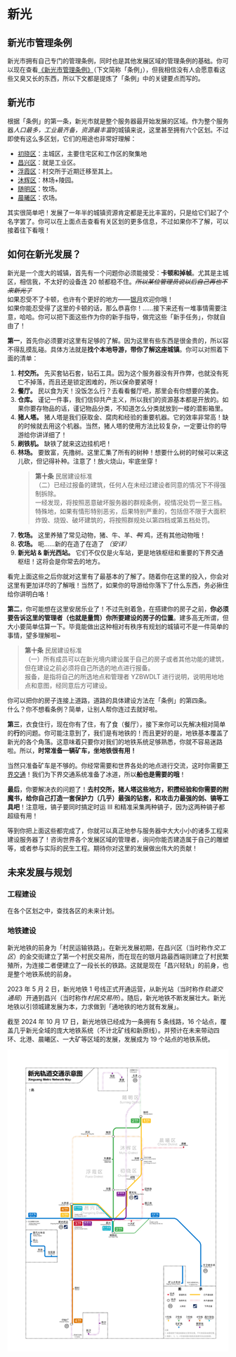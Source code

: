 # 新光

## 新光市管理条例

新光市拥有自己专门的管理条例，同时也是其他发展区域的管理条例的基础。你可以现在查看[《新光市管理条例》](xinguang_administrative_regulations.md)（下文简称「条例」），但我相信没有人会愿意看这些又臭又长的东西，所以下文都是提炼了「条例」中的关键要点而写的。

## 新光市

根据「条例」的第一条，新光市就是整个服务器最开始发展的区域。作为整个服务器*人口最多，工业最齐备，资源最丰富*的城镇来说，这里甚至拥有六个区划。不过即使有这么多区划，它们的用途也非常好理解：

- [初晓区](chuxiao_district.md)：主城区，主要住宅区和工作区的聚集地
- [昌兴区](changxing_district.md)：就是工业区。
- [浮霞区](fuxia_district.md)：村交所于近期迁移至其上。
- [沐辉区](muhui_district.md)：林场+陵园。
- [随明区](suiming_district.md)：牧场。
- [晨曦区](chenxi_district.md)：农场。

其实很简单吧！发展了一年半的城镇资源肯定都是无比丰富的，只是给它们起了个名字罢了。你可以在上面点击查看有关区划的更多信息，不过如果你不了解，可以接着往下看哦！

## 如何在新光发展？

新光是一个庞大的城镇，首先有一个问题你必须能接受：**卡顿和掉帧**。尤其是主城区，相信我，不太好的设备连 20 帧都稳不住。~~*所以某位管理员说以后自己再也不来新光了*~~  
如果忍受不了卡顿，也许有个更好的地方——[银月](/docs/SurvivalIII/silvermoon/silvermoon.md)欢迎你哦！  
如果你能忍受得了这里的卡顿的话，那么恭喜你！……接下来还有一堆事情需要注意，哈哈。你可以把下面这些作为你的新手指导，做完这些「新手任务」，你就自由了！

**第一**，首先你必须要对这里有足够的了解。因为这里有些东西是很金贵的，所以容不得乱摸乱碰。具体方法就是**找个本地导游，带你了解这座城镇**。你可以对照着下面的清单：

1. **村交所。** 先买套钻石套，钻石工具。因为这个服务器没有开作弊，也就没有死亡不掉落，而且还是锁定困难的，所以保命要紧呀！
2. **餐厅。** 民以食为天！没饭怎么行？去看看餐厅吧，那里会有你想要的美食。
3. **仓库。** 谨记一件事，我们信仰共产主义，所以我们的资源基本都是开放的。如果你要存物品的话，谨记物品分类，不知道怎么分类就放到一楼的潜影箱里。
4. **猪人塔。** 猪人塔是我们获取金、腐肉和经验的重要机器。它的效率非常高！缺的时候就去用这个机器。当然，猪人塔的使用方法比较复杂，一定要让你的导游给你讲详细了！
5. **刷铁机。** 缺铁了就来这边挂机吧！
6. **林场。** 要致富，先撸树。这里汇集了所有的树种！想要什么树的时候可以来这儿砍，但记得补种。注意了！放火烧山，牢底坐穿！  
   > **第十条** 民居建设标准  
     （二）已经过报备的建筑，任何人在未经过建设者同意的情况下不得强制拆除。  
     一经发现，将按照恶意破坏服务器的群规条例，视情况处罚一至三档。特殊地，如果有情形特别恶劣，后果特别严重的，包括但不限于大面积炸毁、烧毁、破坏建筑的，将按照群规处以第四档或第五档处罚。
7. **牧场。** 这里养殖了常见动物，猪、牛、羊、~~*鸭*~~ 鸡，还有其他动物哦！
8. **农场。** 呃……新的在造了在造了 *（安详）*
9. **新光站 & 新光西站。** 它们不仅仅是火车站，更是地铁枢纽和重要的下界交通枢纽！这将会是你常去的地方。

看完上面这些之后你就对这里有了最基本的了解了。随着你在这里的投入，你会对这里有更加详尽的了解哦！当然了，如果你的导游给你落下了什么东西，务必揪住给你讲明白咯！

**第二**，你可能想在这里安居乐业了！不过先别着急，在搭建你的房子之前，**你必须要告诉这里的管理者（也就是量筒）你所要建设的房子的位置**。建多高无所谓，但大小要简单估算一下。毕竟能做出这种相对有秩序有规划的城镇可不是一件简单的事情，望多理解啦~

> **第十条** 民居建设标准  
（一）所有成员可以在新光境内建设属于自己的房子或者其他功能的建筑，但在建设之前必须将自己所选的地点进行报备。  
报备，是指将自己的所选地点和管理者 YZBWDLT 进行说明，说明用地地点和意图，经同意后方可建设。

你可以把你的房子连接上道路，道路的具体建设方法在「条例」的第四条。  
什么？你不想看条例？简单，让别人帮你连过去就好啦。

**第三**，衣食住行，现在你有了住，有了食（餐厅），接下来你可以先解决相对简单的**行**的问题。你可能注意到了，我们是有地铁的！而且更好的是，地铁基本覆盖了新光的各个角落。这意味着只要你对我们的地铁系统足够熟悉，你就不容易迷路啦。所以，**时常准备一辆矿车，坐地铁很有用！**

当然只准备矿车是不够的。你经常需要和世界各处的地点进行交流，这时你需要[下界交通](../nether/transit.md)！我们为下界交通系统准备了冰道，所以**船也是需要的哦**！

**最后**，你要解决衣的问题了！**去村交所，猪人塔这些地方，积攒经验和你需要的附魔书，给你自己打造一套保护力（几乎）最强的钻套，和攻击力最强的剑、镐等工具吧**！注意哦，镐子要同时搞定时运 III 和精准采集两种镐子，因为这两种镐子都超级有用！

等到你把上面这些都完成了，你就可以真正地参与服务器中大大小小的诸多工程来建设服务器了！咨询世界各个发展区域的管理者，询问你能否建造属于自己的雕塑等，或者参与实际的民生工程。期待你对这里的发展做出伟大的贡献！

## 未来发展与规划

### 工程建设

在各个区划之中，查找各区的未来计划。

### 地铁建设

新光地铁的前身为「村民运输铁路」。在新光发展初期，在昌兴区（当时称作*交工区*）的金交街建立了第一个村民交易所，而在现在的银月路最西端则建立了村民繁殖所，为连接二者便建立了一段长长的铁路。这就是现在「昌兴轻轨」的前身，也是整个地铁系统的前身。

2023 年 5 月 2 日，新光地铁 1 号线正式开通运营，从新光站（当时称作*轨道交通局*）开通到昌兴（当时称作*村民交易所*）。随后，新光地铁不断发展壮大。新光地铁以引领城建发展为本，力求做到「通地铁的地方就有发展」。

截至 2024 年 10 月 17 日，新光地铁已经成为一条拥有 5 条线路，16 个站点，覆盖几乎新光全域的庞大地铁系统（不计北矿线和新原线）。并预计在未来带动四环、北港、晨曦区、一大矿等区域的发展，发展成为 19 个站点的地铁系统。

![新光地铁规划图 24/07/24](../../../assets/SurvivalIII/xinguang_metro.png)
